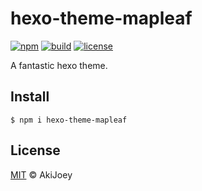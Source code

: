 # hexo-theme-mapleaf

[![npm][npm-image]][npm-url]
[![build][build-image]][build-url]
[![license][license-image]][license-url]

A fantastic hexo theme.

## Install

`$ npm i hexo-theme-mapleaf`

## License

[MIT][license-url] © AkiJoey

[npm-image]: https://img.shields.io/npm/v/hexo-theme-mapleaf
[npm-url]: https://www.npmjs.com/package/hexo-theme-mapleaf
[build-image]: https://img.shields.io/github/workflow/status/akijoey/hexo-theme-mapleaf/Build
[build-url]: https://github.com/akijoey/hexo-theme-mapleaf/actions/workflows/build.yml
[license-image]: https://img.shields.io/github/license/akijoey/hexo-theme-mapleaf
[license-url]: https://github.com/akijoey/hexo-theme-mapleaf/blob/main/LICENSE
